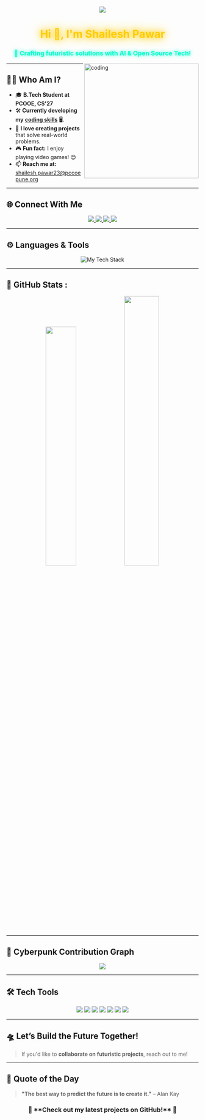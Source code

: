 <!-- 🚀 3D Animated Header -->
<h1 align="center">
    <img src="https://readme-typing-svg.herokuapp.com?font=Orbitron&size=30&duration=4000&color=33FF33&center=true&vCenter=true&width=550&height=50&lines=Hi+%F0%9F%91%8B%2C+I'm+Shailesh+Pawar!;Computer+Science+Enthusiast;Open-Source+Contributor;Lifelong+Learner+%F0%9F%94%AE">
  </h1>

<!-- 🟢 Glowing Cyberpunk Name -->
<h1 align="center">
  <span style="color: #ffcc00; text-shadow: 0 0 15px #ffcc00, 0 0 30px #ffcc00;">Hi 👋, I'm Shailesh Pawar</span>
</h1>

<!-- ⚡ AI-Enhanced Subtitle -->
<h3 align="center">
  <span style="color: #00ffcc; text-shadow: 0 0 10px #00ffcc;">🚀 Crafting futuristic solutions with AI & Open Source Tech!</span>
</h3>

<!-- 🎥 Animated Digital Coding GIF -->
<img align="right" alt="coding" width="300" src="https://th.bing.com/th/id/R.09b2f1ad61f656a4981716f70c159998?rik=lVAOS43%2fVXRVJw&riu=http%3a%2f%2f33.media.tumblr.com%2f09b2f1ad61f656a4981716f70c159998%2ftumblr_n9oskaDd3H1shpedgo1_400.gif&ehk=LEdRU0XYodBjy%2buIyL4Tunsztjim3fwRqFIeKsPzHfI%3d&risl=&pid=ImgRaw&r=0">

---

## 👨‍💻 **Who Am I?**
- 🎓 **B.Tech Student at PCOOE, CS'27**
- 🛠️ **Currently developing my** [**coding skills**](https://www.codecademy.com/) 🖥️.
- 🌟 **I love creating projects** that solve real-world problems.
- 🎮 **Fun fact:** I enjoy playing video games! 😊
- 📫 **Reach me at:** [shailesh.pawar23@pccoepune.org](mailto:shailesh.pawar23@pccoepune.org)
---

## 🌐 **Connect With Me**
<p align="center">
  <a href="https://fb.com/shailesh.pawar" target="_blank">
    <img src="https://img.shields.io/badge/Facebook-%231877F2.svg?style=for-the-badge&logo=facebook&logoColor=white">
  </a>
  <a href="https://instagram.com/shailesh_pawar64" target="_blank">
    <img src="https://img.shields.io/badge/Instagram-%23E4405F.svg?style=for-the-badge&logo=instagram&logoColor=white">
  </a>
  <a href="https://www.linkedin.com/in/shailesh-pawar-379824302" target="_blank">
    <img src="https://img.shields.io/badge/LinkedIn-%230077B5.svg?style=for-the-badge&logo=linkedin&logoColor=white">
  </a>
  <a href="https://github.com/Shailesh6068" target="_blank">
    <img src="https://img.shields.io/badge/GitHub-%23121011.svg?style=for-the-badge&logo=github&logoColor=white">
  </a>
</p>

---

## ⚙️ **Languages & Tools**
<p align="center">
  <img src="https://skillicons.dev/icons?i=c,cpp,python,kotlin,html,css,js,vscode,linux,git,github" alt="My Tech Stack">
</p>

---

## 🚀 **GitHub Stats :**
<p align="center">
  <img src="https://github-readme-stats.vercel.app/api?username=Shailesh6068&show_icons=true&theme=tokyonight&bg_color=0,000000,212121&title_color=00ffcc&text_color=ffffff&icon_color=ffcc00" width="40%">
  <img src="https://github-readme-streak-stats.herokuapp.com/?user=Shailesh6068&theme=tokyonight&background=000000&stroke=00ffcc&ring=ffcc00&fire=ffcc00" width="42.5%">
</p>

---

## 🌌 **Cyberpunk Contribution Graph**
<p align="center">
  <img src="https://github-readme-activity-graph.vercel.app/graph?username=Shailesh6068&theme=react-dark&hide_border=true&area=true&bg_color=000000&title_color=ffcc00&point=ffcc00&line=00ffcc">
</p>

---

## 🛠️ **Tech Tools**
<p align="center">
  <img src="https://img.shields.io/badge/Code-C++-blue?style=for-the-badge">
  <img src="https://img.shields.io/badge/Code-Python-blue?style=for-the-badge">
  <img src="https://img.shields.io/badge/Code-Kotlin-blue?style=for-the-badge">
  <img src="https://img.shields.io/badge/OS-Windows-0078D4?style=for-the-badge">
  <img src="https://img.shields.io/badge/OS-Linux-FCC624?style=for-the-badge">
  <img src="https://img.shields.io/badge/Editor-VisualStudioCode-007ACC?style=for-the-badge">
  <img src="https://img.shields.io/badge/Editor-PyCharm-000000?style=for-the-badge">
</p>

---

## 🛸 **Let’s Build the Future Together!**
> If you'd like to **collaborate on futuristic projects**, reach out to me!  

---

## 💬 **Quote of the Day**
> **"The best way to predict the future is to create it."** – Alan Kay  

<h3 align="center">🚀 **Check out my latest projects on GitHub!** 🌟</h3>
